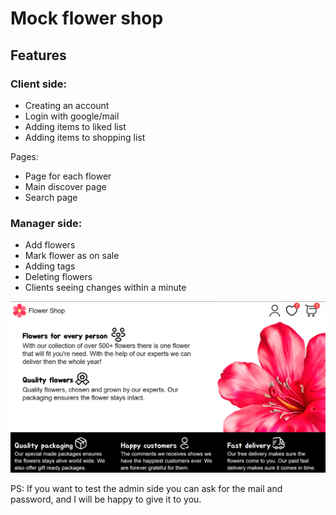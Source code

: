 # Mock flower shop

## Features

### Client side:

- Creating an account
- Login with google/mail
- Adding items to liked list
- Adding items to shopping list

Pages:

- Page for each flower
- Main discover page
- Search page

### Manager side:

- Add flowers
- Mark flower as on sale
- Adding tags
- Deleting flowers
- Clients seeing changes within a minute

![Image of website](https://github.com/FarouqJalabi/Flower-shop/blob/main/PreviewWebsite.jpg?raw=true)

PS: If you want to test the admin side you can ask for the mail and password, and I will be happy to give it to you.
